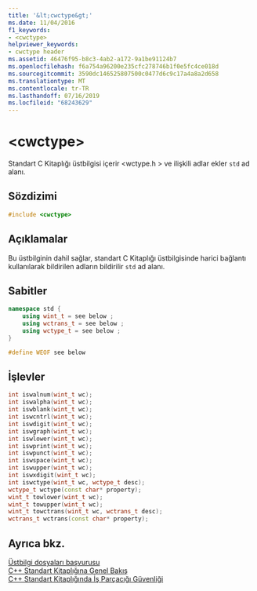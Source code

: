```yaml
---
title: '&lt;cwctype&gt;'
ms.date: 11/04/2016
f1_keywords:
- <cwctype>
helpviewer_keywords:
- cwctype header
ms.assetid: 46476f95-b8c3-4ab2-a172-9a1be91124b7
ms.openlocfilehash: f6a754a96200e235cfc278746b1f0e5fc4ce018d
ms.sourcegitcommit: 3590dc146525807500c0477d6c9c17a4a8a2d658
ms.translationtype: MT
ms.contentlocale: tr-TR
ms.lasthandoff: 07/16/2019
ms.locfileid: "68243629"
---
```

# <a name="ltcwctypegt"></a>&lt;cwctype&gt;

Standart C Kitaplığı üstbilgisi içerir \<wctype.h > ve ilişkili adlar ekler `std` ad alanı.

## <a name="syntax"></a>Sözdizimi

```cpp
#include <cwctype>
```

## <a name="remarks"></a>Açıklamalar

Bu üstbilginin dahil sağlar, standart C Kitaplığı üstbilgisinde harici bağlantı kullanılarak bildirilen adların bildirilir `std` ad alanı.

## <a name="constants"></a>Sabitler

```cpp
namespace std {
    using wint_t = see below ;
    using wctrans_t = see below ;
    using wctype_t = see below ;
}

#define WEOF see below
```

## <a name="functions"></a>İşlevler

```cpp
int iswalnum(wint_t wc);
int iswalpha(wint_t wc);
int iswblank(wint_t wc);
int iswcntrl(wint_t wc);
int iswdigit(wint_t wc);
int iswgraph(wint_t wc);
int iswlower(wint_t wc);
int iswprint(wint_t wc);
int iswpunct(wint_t wc);
int iswspace(wint_t wc);
int iswupper(wint_t wc);
int iswxdigit(wint_t wc);
int iswctype(wint_t wc, wctype_t desc);
wctype_t wctype(const char* property);
wint_t towlower(wint_t wc);
wint_t towupper(wint_t wc);
wint_t towctrans(wint_t wc, wctrans_t desc);
wctrans_t wctrans(const char* property);
```

## <a name="see-also"></a>Ayrıca bkz.

[Üstbilgi dosyaları başvurusu](../standard-library/cpp-standard-library-header-files.md)<br/>
[C++ Standart Kitaplığına Genel Bakış](../standard-library/cpp-standard-library-overview.md)<br/>
[C++ Standart Kitaplığında İş Parçacığı Güvenliği](../standard-library/thread-safety-in-the-cpp-standard-library.md)<br/>
